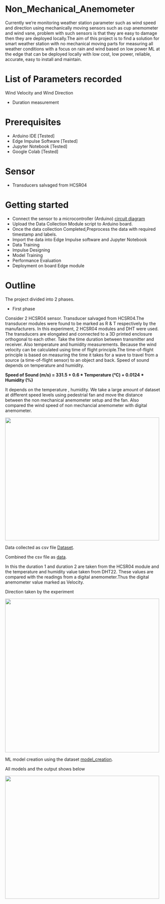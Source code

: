 # Non_Mechanical_Anemometer
Currently we’re monitoring weather station parameter such as wind speed and direction using mechanically moving sensors such as cup anemometer and wind vane, problem with such sensors is that they are easy to damage then they are deployed locally.The aim of this project is to find a solution for smart weather station with no mechanical moving parts for measuring all weather conditions with a focus on rain and wind based on low power ML at the edge that can be deployed locally with low cost, low power, reliable, accurate, easy to install and maintain.
# List of Parameters recorded
Wind Velocity and Wind Direction
- Duration measurement
# Prerequisites
- Arduino IDE [Tested]
- Edge Impulse Software [Tested]
- Jupyter Notebook [Tested]
- Google Colab [Tested]
# Sensor
- Transducers salvaged from HCSR04
# Getting started
- Connect the sensor to a microcontroller (Arduino) [circuit diagram](https://github.com/shruthigirija/Non_Mechanical_Anemometer/blob/a82335dfc3963c87193f28595e41b3e928f10a46/Hardware/wiring_diagram.png)
- Upload the Data Collection Module script to Arduino  board.
- Once the data collection Completed,Preprocess the data with required timestamp and labels.
- Import the data into Edge Impulse software and Jupyter Notebook
- Data Training
- Impulse Designing
- Model Training
- Performance Evaluation
- Deployment on board Edge module
# Outline
The project divided into 2 phases.
- First phase 

Consider 2 HCSR04 sensor. Transducer salvaged from HCSR04.The transducer modules were found to be marked as R & T respectively by the manufacturers. In this experiment, 2 HCSR04 modules and DHT were used. The transducers are elongated and connected to a 3D printed enclosure orthogonal to each other. Take the time duration between transmitter and receiver. Also temperature and humidity measurements. Because the wind velocity can be calculated using time of flight principle.The time-of-flight principle is based on measuring the time it takes for a wave to travel from a source (a time-of-flight sensor) to an object and back.
Speed of sound depends on temperature and humidity.

**Speed of Sound (m/s) = 331.5 + 0.6 * Temperature (°C) + 0.0124 * Humidity (%)**

It depends on the temperature , humidity. 
We take a large amount of dataset at different speed levels using pedestrial fan  and move the distance between the non mechanical anemometer setup and the fan. Also compared the wind speed of non mechancial anemometer with digital anemometer.

<img src="https://github.com/shruthigirija/Non_Mechanical_Anemometer/blob/b58546d2d8578afcda4140f39cb8fb23eb196609/Images/Digital_anemometer_with_ultrasonic.jpg" width="500" height="400">

Data collected as csv file [Dataset](https://github.com/shruthigirija/Non_Mechanical_Anemometer/tree/391bb9dc54901b64c6703b10e69fe1d312284d60/Dataset/forward_velocity_data).

Combined the csv file as [data](https://github.com/shruthigirija/Non_Mechanical_Anemometer/blob/352eefff3b7fbba30cfa4295033f3098b924074d/ML_Model_creation/combined_data_direction_velocity(1).csv).

In this the duration 1 and duration 2 are taken from the HCSR04 module and the temperature and humidity value taken from DHT22. These values are compared with the readings from a digital anemometer.Thus the digital anemometer value marked as Velocity.

Direction taken by the experiment 

<img src="https://github.com/shruthigirija/Non_Mechanical_Anemometer/blob/79d4757ce54ac5e38c9678aad24b8e2ec2ae0cf9/Images/Exp_Setup2.jpg" width="500" height="500">

ML model creation using the dataset [model_creation](https://github.com/shruthigirija/Non_Mechanical_Anemometer/blob/79d4757ce54ac5e38c9678aad24b8e2ec2ae0cf9/ML_Model_creation/combined_data_direction_velocity_ai_algorithm(all).py).

All models and the output shows below

<img src="https://github.com/shruthigirija/Non_Mechanical_Anemometer/blob/2be12674111fa830dbdfe23fcedea64dcd0d3ed0/Images/result.png" width="500" height="400">

